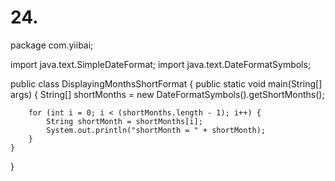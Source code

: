 # 24.
package com.yiibai;

import java.text.SimpleDateFormat;
import java.text.DateFormatSymbols;

public class DisplayingMonthsShortFormat {
    public static void main(String[] args) {
        String[] shortMonths = new DateFormatSymbols().getShortMonths();

        for (int i = 0; i < (shortMonths.length - 1); i++) {
            String shortMonth = shortMonths[i];
            System.out.println("shortMonth = " + shortMonth);
        }
    }
}
